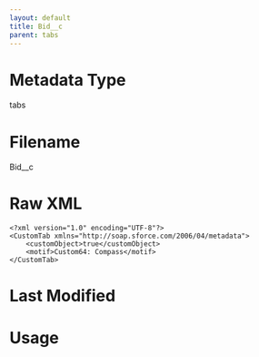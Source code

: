 ```yaml
---
layout: default
title: Bid__c
parent: tabs
---
```

# Metadata Type
tabs


# Filename 
Bid__c


# Raw XML
```
<?xml version="1.0" encoding="UTF-8"?>
<CustomTab xmlns="http://soap.sforce.com/2006/04/metadata">
    <customObject>true</customObject>
    <motif>Custom64: Compass</motif>
</CustomTab>
```


# Last Modified


# Usage
